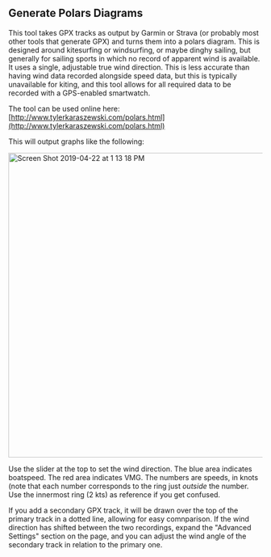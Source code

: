 Generate Polars Diagrams
------------------------

This tool takes GPX tracks as output by Garmin or Strava (or probably most other tools that generate GPX) and turns them into a polars diagram. This is designed around kitesurfing or windsurfing, or maybe dinghy sailing, but generally for sailing sports in which no record of apparent wind is available. It uses a single, adjustable true wind direction. This is less accurate than having wind data recorded alongside speed data, but this is typically unavailable for kiting, and this tool allows for all required data to be recorded with a GPS-enabled smartwatch.

The tool can be used online here: [http://www.tylerkaraszewski.com/polars.html](http://www.tylerkaraszewski.com/polars.html)

This will output graphs like the following:

<img width="603" alt="Screen Shot 2019-04-22 at 1 13 18 PM" src="https://user-images.githubusercontent.com/705000/56525875-72af3080-6500-11e9-930f-dfb879552e69.png">

Use the slider at the top to set the wind direction. The blue area indicates boatspeed. The red area indicates VMG. The numbers are speeds, in knots (note that each number corresponds to the ring just *outside* the number. Use the innermost ring (2 kts) as reference if you get confused.

If you add a secondary GPX track, it will be drawn over the top of the primary track in a dotted line, allowing for easy comnparison. If the wind direction has shifted between the two recordings, expand the "Advanced Settings" section on the page, and you can adjust the wind angle of the secondary track in relation to the primary one. 
